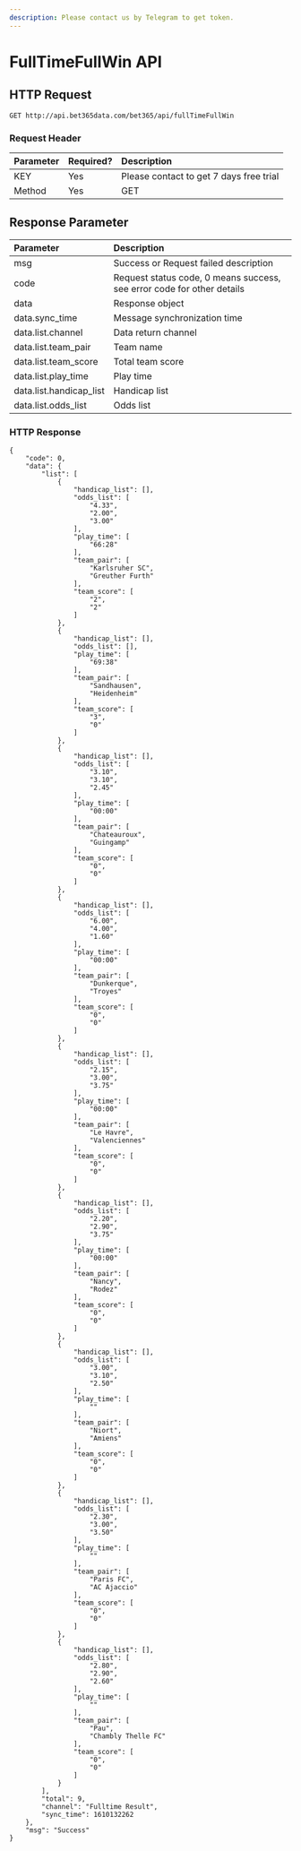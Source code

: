 ```yaml
---
description: Please contact us by Telegram to get token.
---
```


# FullTimeFullWin API

## HTTP Request

`GET http://api.bet365data.com/bet365/api/fullTimeFullWin`

### 

### Request Header

| Parameter | Required? | Description |
| :--- | :--- | :--- |
| KEY | Yes | Please contact to get 7 days free trial |
| Method | Yes | GET |

## Response Parameter

| Parameter | Description |
| :--- | :--- |
| msg | Success or Request failed description |
| code | Request status code, 0 means success, see error code for other details |
| data | Response object |
| data.sync\_time | Message synchronization time |
| data.list.channel | Data return channel |
| data.list.team\_pair | Team name |
| data.list.team\_score | Total team score |
| data.list.play\_time | Play time |
| data.list.handicap\_list | Handicap list |
| data.list.odds\_list | Odds list |

### HTTP Response

```text
{
    "code": 0,
    "data": {
        "list": [
            {
                "handicap_list": [],
                "odds_list": [
                    "4.33",
                    "2.00",
                    "3.00"
                ],
                "play_time": [
                    "66:28"
                ],
                "team_pair": [
                    "Karlsruher SC",
                    "Greuther Furth"
                ],
                "team_score": [
                    "2",
                    "2"
                ]
            },
            {
                "handicap_list": [],
                "odds_list": [],
                "play_time": [
                    "69:38"
                ],
                "team_pair": [
                    "Sandhausen",
                    "Heidenheim"
                ],
                "team_score": [
                    "3",
                    "0"
                ]
            },
            {
                "handicap_list": [],
                "odds_list": [
                    "3.10",
                    "3.10",
                    "2.45"
                ],
                "play_time": [
                    "00:00"
                ],
                "team_pair": [
                    "Chateauroux",
                    "Guingamp"
                ],
                "team_score": [
                    "0",
                    "0"
                ]
            },
            {
                "handicap_list": [],
                "odds_list": [
                    "6.00",
                    "4.00",
                    "1.60"
                ],
                "play_time": [
                    "00:00"
                ],
                "team_pair": [
                    "Dunkerque",
                    "Troyes"
                ],
                "team_score": [
                    "0",
                    "0"
                ]
            },
            {
                "handicap_list": [],
                "odds_list": [
                    "2.15",
                    "3.00",
                    "3.75"
                ],
                "play_time": [
                    "00:00"
                ],
                "team_pair": [
                    "Le Havre",
                    "Valenciennes"
                ],
                "team_score": [
                    "0",
                    "0"
                ]
            },
            {
                "handicap_list": [],
                "odds_list": [
                    "2.20",
                    "2.90",
                    "3.75"
                ],
                "play_time": [
                    "00:00"
                ],
                "team_pair": [
                    "Nancy",
                    "Rodez"
                ],
                "team_score": [
                    "0",
                    "0"
                ]
            },
            {
                "handicap_list": [],
                "odds_list": [
                    "3.00",
                    "3.10",
                    "2.50"
                ],
                "play_time": [
                    ""
                ],
                "team_pair": [
                    "Niort",
                    "Amiens"
                ],
                "team_score": [
                    "0",
                    "0"
                ]
            },
            {
                "handicap_list": [],
                "odds_list": [
                    "2.30",
                    "3.00",
                    "3.50"
                ],
                "play_time": [
                    ""
                ],
                "team_pair": [
                    "Paris FC",
                    "AC Ajaccio"
                ],
                "team_score": [
                    "0",
                    "0"
                ]
            },
            {
                "handicap_list": [],
                "odds_list": [
                    "2.80",
                    "2.90",
                    "2.60"
                ],
                "play_time": [
                    ""
                ],
                "team_pair": [
                    "Pau",
                    "Chambly Thelle FC"
                ],
                "team_score": [
                    "0",
                    "0"
                ]
            }
        ],
        "total": 9,
        "channel": "Fulltime Result",
        "sync_time": 1610132262
    },
    "msg": "Success"
}
```

